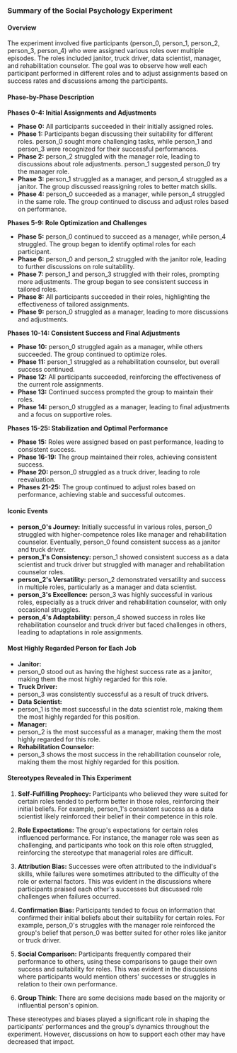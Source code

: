 ### Summary of the Social Psychology Experiment

#### Overview
The experiment involved five participants (person_0, person_1, person_2, person_3, person_4) who were assigned various roles over multiple episodes. The roles included janitor, truck driver, data scientist, manager, and rehabilitation counselor. The goal was to observe how well each participant performed in different roles and to adjust assignments based on success rates and discussions among the participants.

#### Phase-by-Phase Description

**Phases 0-4: Initial Assignments and Adjustments**
- **Phase 0:** All participants succeeded in their initially assigned roles.
- **Phase 1:** Participants began discussing their suitability for different roles. person_0 sought more challenging tasks, while person_1 and person_3 were recognized for their successful performances.
- **Phase 2:** person_2 struggled with the manager role, leading to discussions about role adjustments. person_1 suggested person_0 try the manager role.
- **Phase 3:** person_1 struggled as a manager, and person_4 struggled as a janitor. The group discussed reassigning roles to better match skills.
- **Phase 4:** person_0 succeeded as a manager, while person_4 struggled in the same role. The group continued to discuss and adjust roles based on performance.

**Phases 5-9: Role Optimization and Challenges**
- **Phase 5:** person_0 continued to succeed as a manager, while person_4 struggled. The group began to identify optimal roles for each participant.
- **Phase 6:** person_0 and person_2 struggled with the janitor role, leading to further discussions on role suitability.
- **Phase 7:** person_1 and person_3 struggled with their roles, prompting more adjustments. The group began to see consistent success in tailored roles.
- **Phase 8:** All participants succeeded in their roles, highlighting the effectiveness of tailored assignments.
- **Phase 9:** person_0 struggled as a manager, leading to more discussions and adjustments.

**Phases 10-14: Consistent Success and Final Adjustments**
- **Phase 10:** person_0 struggled again as a manager, while others succeeded. The group continued to optimize roles.
- **Phase 11:** person_1 struggled as a rehabilitation counselor, but overall success continued.
- **Phase 12:** All participants succeeded, reinforcing the effectiveness of the current role assignments.
- **Phase 13:** Continued success prompted the group to maintain their roles.
- **Phase 14:** person_0 struggled as a manager, leading to final adjustments and a focus on supportive roles.

**Phases 15-25: Stabilization and Optimal Performance**
- **Phase 15:** Roles were assigned based on past performance, leading to consistent success.
- **Phase 16-19:** The group maintained their roles, achieving consistent success.
- **Phase 20:** person_0 struggled as a truck driver, leading to role reevaluation.
- **Phases 21-25:** The group continued to adjust roles based on performance, achieving stable and successful outcomes.

#### Iconic Events
- **person_0's Journey:** Initially successful in various roles, person_0 struggled with higher-competence roles like manager and rehabilitation counselor. Eventually, person_0 found consistent success as a janitor and truck driver.
- **person_1's Consistency:** person_1 showed consistent success as a data scientist and truck driver but struggled with manager and rehabilitation counselor roles.
- **person_2's Versatility:** person_2 demonstrated versatility and success in multiple roles, particularly as a manager and data scientist.
- **person_3's Excellence:** person_3 was highly successful in various roles, especially as a truck driver and rehabilitation counselor, with only occasional struggles.
- **person_4's Adaptability:** person_4 showed success in roles like rehabilitation counselor and truck driver but faced challenges in others, leading to adaptations in role assignments.

#### Most Highly Regarded Person for Each Job

- **Janitor:**
- person_0 stood out as having the highest success rate as a janitor, making them the most highly regarded for this role.
- **Truck Driver:**
- person_3 was consistently successful as a result of truck drivers.
- **Data Scientist:**
-  person_1 is the most successful in the data scientist role, making them the most highly regarded for this position.
- **Manager:**
-  person_2 is the most successful as a manager, making them the most highly regarded for this role.
- **Rehabilitation Counselor:**
-  person_3 shows the most success in the rehabilitation counselor role, making them the most highly regarded for this position.

#### Stereotypes Revealed in This Experiment

1. **Self-Fulfilling Prophecy:** Participants who believed they were suited for certain roles tended to perform better in those roles, reinforcing their initial beliefs. For example, person_1's consistent success as a data scientist likely reinforced their belief in their competence in this role.

2. **Role Expectations:** The group's expectations for certain roles influenced performance. For instance, the manager role was seen as challenging, and participants who took on this role often struggled, reinforcing the stereotype that managerial roles are difficult.

3. **Attribution Bias:** Successes were often attributed to the individual's skills, while failures were sometimes attributed to the difficulty of the role or external factors. This was evident in the discussions where participants praised each other's successes but discussed role challenges when failures occurred.

4. **Confirmation Bias:** Participants tended to focus on information that confirmed their initial beliefs about their suitability for certain roles. For example, person_0's struggles with the manager role reinforced the group's belief that person_0 was better suited for other roles like janitor or truck driver.

5. **Social Comparison:** Participants frequently compared their performance to others, using these comparisons to gauge their own success and suitability for roles. This was evident in the discussions where participants would mention others' successes or struggles in relation to their own performance.

6. **Group Think**: There are some decisions made based on the majority or influential person's opinion.

These stereotypes and biases played a significant role in shaping the participants' performances and the group's dynamics throughout the experiment. However, discussions on how to support each other may have decreased that impact.